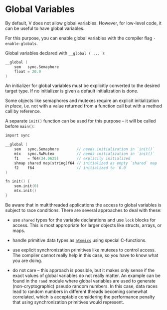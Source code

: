 # Global Variables

By default, V does not allow global variables.
However, for low-level code, it can be useful to have global variables.

For this purpose, you can enable global variables with the compiler flag `-enable-globals`.

Global variables declared with `__global ( ... )`:

```v failcompile
__global (
	sem   sync.Semaphore
	float = 20.0
)
```

An initializer for global variables must be explicitly converted to the desired target type.
If no initializer is given a default initialization is done.

Some objects like semaphores and mutexes require an explicit initialization *in place*, i.e.
not with a value returned from a function call but with a method call by reference.

A separate `init()` function can be used for this purpose – it will be called before `main()`:

```v nofmt globals
import sync

__global (
	sem   sync.Semaphore        // needs initialization in `init()`
	mtx   sync.RwMutex          // needs initialization in `init()`
	f1    = f64(34.0625)        // explicily initialized
	shmap shared map[string]f64 // initialized as empty `shared` map
	f2    f64                   // initialized to `0.0`
)

fn init() {
	sem.init(0)
	mtx.init()
}
```

Be aware that in multithreaded applications the access to global variables is subject
to race conditions.
There are several approaches to deal with these:

- use `shared` types for the variable declarations and use `lock` blocks for access.
  This is most appropriate for larger objects like structs, arrays, or maps.

- handle primitive data types as [`atomics`](../advanced-concepts/atomics.md) using special
  C-functions.

- use explicit synchronization primitives like mutexes to control access. The compiler
  cannot really help in this case, so you have to know what you are doing.

- do not care – this approach is possible, but it makes only sense if the exact values
  of global variables do not really matter. An example can be found in the `rand` module
  where global variables are used to generate (non-cryptographic) pseudo random numbers.
  In this case, data races lead to random numbers in different threads becoming somewhat
  correlated, which is acceptable considering the performance penalty that using
  synchronization primitives would represent.
